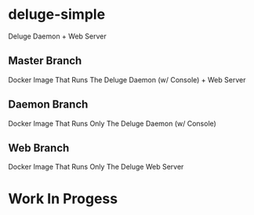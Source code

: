 # deluge-simple
Deluge Daemon + Web Server

## Master Branch
Docker Image That Runs The Deluge Daemon (w/ Console) + Web Server

## Daemon Branch
Docker Image That Runs Only The Deluge Daemon (w/ Console)

## Web Branch
Docker Image That Runs Only The Deluge Web Server

# Work In Progess
